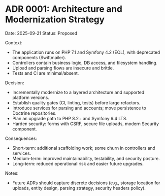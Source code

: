 # ADR 0001: Architecture and Modernization Strategy

Date: 2025-09-21
Status: Proposed

Context:
- The application runs on PHP 7.1 and Symfony 4.2 (EOL), with deprecated components (Swiftmailer).
- Controllers contain business logic, DB access, and filesystem handling.
- Upload and parsing flows are insecure and brittle.
- Tests and CI are minimal/absent.

Decision:
- Incrementally modernize to a layered architecture and supported platform versions.
- Establish quality gates (CI, linting, tests) before large refactors.
- Introduce services for parsing and accounts; move persistence to Doctrine repositories.
- Plan an upgrade path to PHP 8.2+ and Symfony 6.4 LTS.
- Harden security: forms with CSRF, secure file uploads, modern Security component.

Consequences:
- Short-term: additional scaffolding work; some churn in controllers and services.
- Medium-term: improved maintainability, testability, and security posture.
- Long-term: reduced operational risk and easier future upgrades.

Notes:
- Future ADRs should capture discrete decisions (e.g., storage location for uploads, entity design, parsing strategy, security headers policy).
